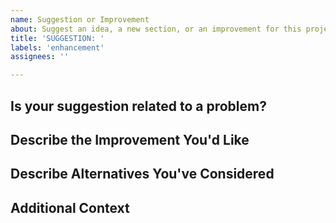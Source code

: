```yaml
---
name: Suggestion or Improvement
about: Suggest an idea, a new section, or an improvement for this project
title: 'SUGGESTION: '
labels: 'enhancement'
assignees: ''

---
```


## Is your suggestion related to a problem?

<!-- A clear and concise description of what the problem is. Ex. "I found the section on branching a bit confusing." -->

## Describe the Improvement You'd Like

<!-- A clear and concise description of what you want to happen. What would the ideal solution look like? -->

## Describe Alternatives You've Considered

<!-- A clear and concise description of any alternative solutions or ideas you've considered. -->

## Additional Context

<!-- Add any other context, mockups, or screenshots about the suggestion here. -->
